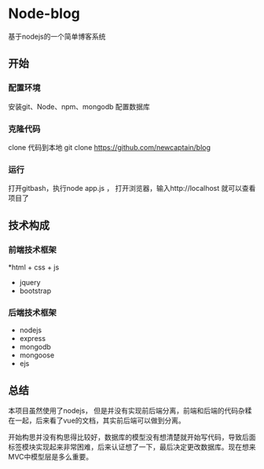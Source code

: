 # Node-blog
基于nodejs的一个简单博客系统
## 开始
### 配置环境
安装git、Node、npm、mongodb
配置数据库
### 克隆代码
clone 代码到本地 git clone https://github.com/newcaptain/blog
### 运行
打开gitbash，执行node app.js ， 打开浏览器，输入http://localhost 就可以查看项目了
## 技术构成
### 前端技术框架
*html + css + js
* jquery 
* bootstrap
### 后端技术框架
* nodejs
* express
* mongodb
* mongoose
* ejs
## 总结

本项目虽然使用了nodejs， 但是并没有实现前后端分离，前端和后端的代码杂糅在一起，后来看了vue的文档，其实前后端可以做到分离。

开始构思并没有构思得比较好，数据库的模型没有想清楚就开始写代码，导致后面标签模块实现起来非常困难，后来认证想了一下，最后决定更改数据库。现在想来MVC中模型层是多么重要。
